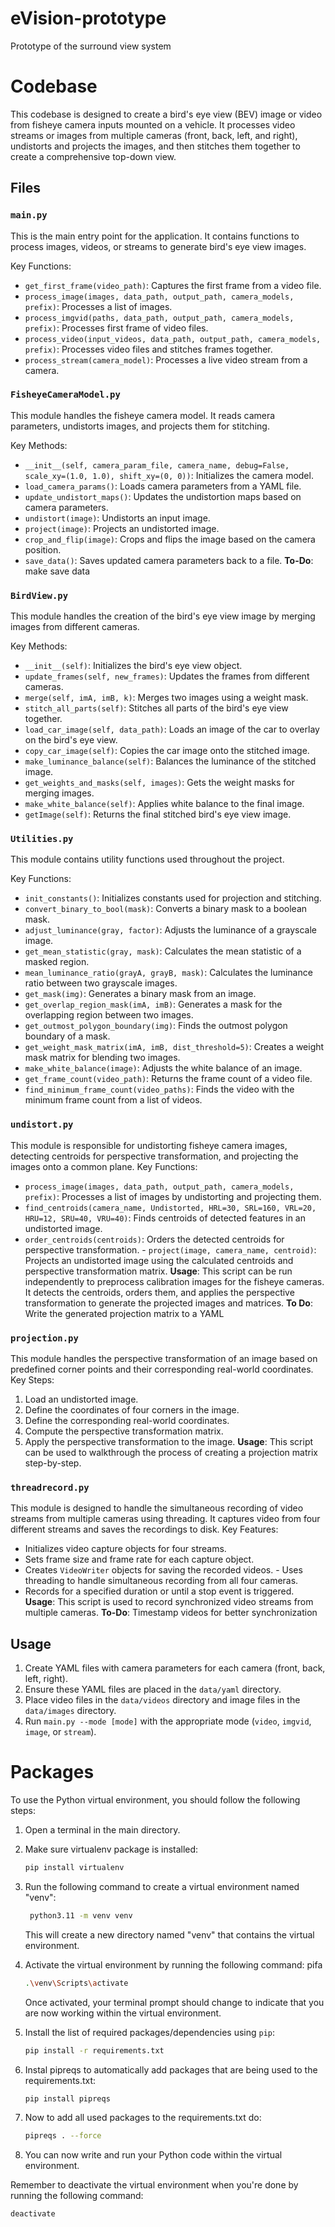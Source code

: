 
# eVision-prototype
Prototype of the surround view system

# Codebase

This codebase is designed to create a bird's eye view (BEV) image or video from fisheye camera inputs mounted on a vehicle. It processes video streams or images from multiple cameras (front, back, left, and right), undistorts and projects the images, and then stitches them together to create a comprehensive top-down view.

## Files

### `main.py`
This is the main entry point for the application. It contains functions to process images, videos, or streams to generate bird's eye view images.

Key Functions:
- `get_first_frame(video_path)`: Captures the first frame from a video file.
- `process_image(images, data_path, output_path, camera_models, prefix)`: Processes a list of images.
- `process_imgvid(paths, data_path, output_path, camera_models, prefix)`: Processes first frame of video files.
- `process_video(input_videos, data_path, output_path, camera_models, prefix)`: Processes video files and stitches frames together.
- `process_stream(camera_model)`: Processes a live video stream from a camera.

### `FisheyeCameraModel.py`
This module handles the fisheye camera model. It reads camera parameters, undistorts images, and projects them for stitching.

Key Methods:
- `__init__(self, camera_param_file, camera_name, debug=False, scale_xy=(1.0, 1.0), shift_xy=(0, 0))`: Initializes the camera model.
- `load_camera_params()`: Loads camera parameters from a YAML file.
- `update_undistort_maps()`: Updates the undistortion maps based on camera parameters.
- `undistort(image)`: Undistorts an input image.
- `project(image)`: Projects an undistorted image.
- `crop_and_flip(image)`: Crops and flips the image based on the camera position.
- `save_data()`: Saves updated camera parameters back to a file.
**To-Do**: make save data 

### `BirdView.py`
This module handles the creation of the bird's eye view image by merging images from different cameras.

Key Methods:
- `__init__(self)`: Initializes the bird's eye view object.
- `update_frames(self, new_frames)`: Updates the frames from different cameras.
- `merge(self, imA, imB, k)`: Merges two images using a weight mask.
- `stitch_all_parts(self)`: Stitches all parts of the bird's eye view together.
- `load_car_image(self, data_path)`: Loads an image of the car to overlay on the bird's eye view.
- `copy_car_image(self)`: Copies the car image onto the stitched image.
- `make_luminance_balance(self)`: Balances the luminance of the stitched image.
- `get_weights_and_masks(self, images)`: Gets the weight masks for merging images.
- `make_white_balance(self)`: Applies white balance to the final image.
- `getImage(self)`: Returns the final stitched bird's eye view image.

### `Utilities.py`
This module contains utility functions used throughout the project.

Key Functions:
- `init_constants()`: Initializes constants used for projection and stitching.
- `convert_binary_to_bool(mask)`: Converts a binary mask to a boolean mask.
- `adjust_luminance(gray, factor)`: Adjusts the luminance of a grayscale image.
- `get_mean_statistic(gray, mask)`: Calculates the mean statistic of a masked region.
- `mean_luminance_ratio(grayA, grayB, mask)`: Calculates the luminance ratio between two grayscale images.
- `get_mask(img)`: Generates a binary mask from an image.
- `get_overlap_region_mask(imA, imB)`: Generates a mask for the overlapping region between two images.
- `get_outmost_polygon_boundary(img)`: Finds the outmost polygon boundary of a mask.
- `get_weight_mask_matrix(imA, imB, dist_threshold=5)`: Creates a weight mask matrix for blending two images.
- `make_white_balance(image)`: Adjusts the white balance of an image.
- `get_frame_count(video_path)`: Returns the frame count of a video file.
- `find_minimum_frame_count(video_paths)`: Finds the video with the minimum frame count from a list of videos.

### `undistort.py` 
This module is responsible for undistorting fisheye camera images, detecting centroids for perspective transformation, and projecting the images onto a common plane. 
Key Functions: 
- `process_image(images, data_path, output_path, camera_models, prefix)`: Processes a list of images by undistorting and projecting them. 
- `find_centroids(camera_name, Undistorted, HRL=30, SRL=160, VRL=20, HRU=12, SRU=40, VRU=40)`: Finds centroids of detected features in an undistorted image. 
- `order_centroids(centroids)`: Orders the detected centroids for perspective transformation. - `project(image, camera_name, centroid)`: Projects an undistorted image using the calculated centroids and perspective transformation matrix. 
**Usage**: This script can be run independently to preprocess calibration images for the fisheye cameras. It detects the centroids, orders them, and applies the perspective transformation to generate the projected images and matrices. 
**To Do**: Write the generated projection matrix to a YAML

### `projection.py` 
This module handles the perspective transformation of an image based on predefined corner points and their corresponding real-world coordinates. 
Key Steps: 
1. Load an undistorted image. 
2. Define the coordinates of four corners in the image. 
3. Define the corresponding real-world coordinates. 
4. Compute the perspective transformation matrix. 
5.  Apply the perspective transformation to the image. 
**Usage**: This script can be used to walkthrough the process of creating a projection matrix step-by-step.

### `threadrecord.py` 
This module is designed to handle the simultaneous recording of video streams from multiple cameras using threading. It captures video from four different streams and saves the recordings to disk. 
Key Features: 
- Initializes video capture objects for four streams.
- Sets frame size and frame rate for each capture object. 
- Creates `VideoWriter` objects for saving the recorded videos. - Uses threading to handle simultaneous recording from all four cameras. 
- Records for a specified duration or until a stop event is triggered. 
**Usage**: This script is used to record synchronized video streams from multiple cameras. 
**To-Do**: Timestamp videos for better synchronization

## Usage

1. Create YAML files with camera parameters for each camera (front, back, left, right).
2. Ensure these YAML files are placed in the `data/yaml` directory. 
3. Place video files in the `data/videos` directory and image files in the `data/images` directory.
4. Run `main.py --mode [mode]` with the appropriate mode (`video`, `imgvid`, `image`, or `stream`).


# Packages

To use the Python virtual environment, you should follow the following steps:

1. Open a terminal in the main directory.
2. Make sure virtualenv package is installed:
   ```bash
   pip install virtualenv
   ```
3. Run the following command to create a virtual environment named "venv":

   ```bash
    python3.11 -m venv venv
   ```

   This will create a new directory named "venv" that contains the virtual environment.

4. Activate the virtual environment by running the following command:
   pifa

   ```bash
   .\venv\Scripts\activate
   ```

   Once activated, your terminal prompt should change to indicate that you are now working within the virtual environment.

5. Install the list of required packages/dependencies using `pip`:

   ```bash
   pip install -r requirements.txt
   ```

6. Instal pipreqs to automatically add packages that are being used to the requirements.txt:

   ```bash
   pip install pipreqs
   ```

7. Now to add all used packages to the requirements.txt do:

   ```bash
   pipreqs . --force
   ```

8. You can now write and run your Python code within the virtual environment.

Remember to deactivate the virtual environment when you're done by running the following command:

```bash
deactivate
```
